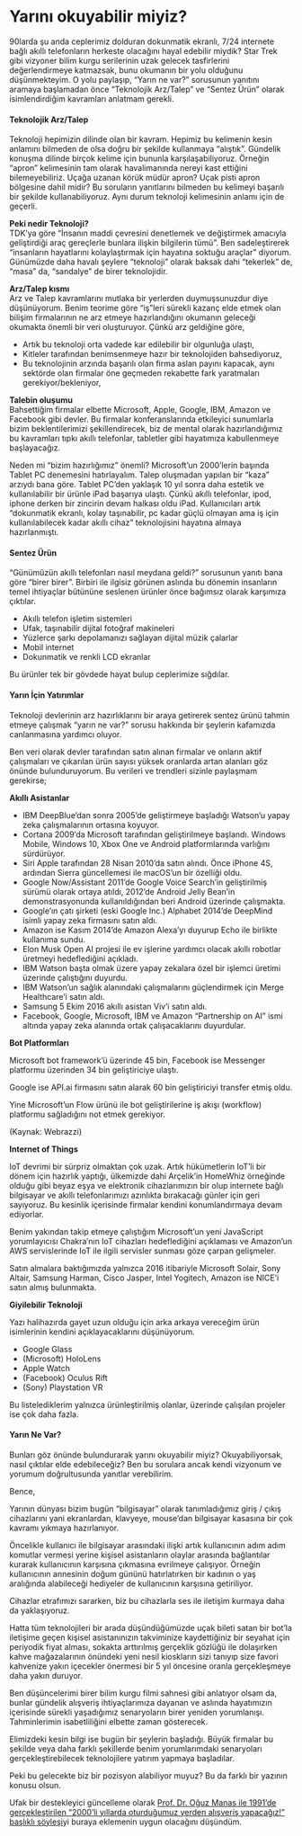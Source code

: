 # Yarını okuyabilir miyiz?

90larda şu anda ceplerimiz dolduran dokunmatik ekranlı, 7/24 internete bağlı akıllı telefonların herkeste olacağını hayal edebilir miydik? Star Trek gibi vizyoner bilim kurgu serilerinin uzak gelecek tasfirlerini değerlendirmeye katmazsak, bunu okumanın bir yolu olduğunu düşünmekteyim. O yolu paylaşıp, “Yarın ne var?” sorusunun yanıtını aramaya başlamadan önce “Teknolojik Arz/Talep” ve “Sentez Ürün” olarak isimlendirdiğim kavramları anlatmam gerekli.

#### Teknolojik Arz/Talep

Teknoloji hepimizin dilinde olan bir kavram. Hepimiz bu kelimenin kesin anlamını bilmeden de olsa doğru bir şekilde kullanmaya “alıştık”. Gündelik konuşma dilinde birçok kelime için bununla karşılaşabiliyoruz. Örneğin “apron” kelimesinin tam olarak havalimanında nereyi kast ettiğini bilemeyebiliriz. Uçağa uzanan körük müdür apron? Uçak pisti apron bölgesine dahil midir? Bu soruların yanıtlarını bilmeden bu kelimeyi başarılı bir şekilde kullanabiliyoruz. Aynı durum teknoloji kelimesinin anlamı için de geçerli.

**Peki nedir Teknoloji?**  
TDK’ya göre “İnsanın maddi çevresini denetlemek ve değiştirmek amacıyla geliştirdiği araç gereçlerle bunlara ilişkin bilgilerin tümü”. Ben sadeleştirerek “insanların hayatlarını kolaylaştırmak için hayatına soktuğu araçlar” diyorum. Günümüzde daha havalı şeylere “teknoloji” olarak baksak dahi “tekerlek” de, “masa” da, “sandalye” de birer teknolojidir.

**Arz/Talep kısmı**  
Arz ve Talep kavramlarını mutlaka bir yerlerden duymuşsunuzdur diye düşünüyorum. Benim teorime göre “iş”leri sürekli kazanç elde etmek olan bilişim firmalarının ne arz etmeye hazırlandığını okumanın geleceği okumakta önemli bir veri oluşturuyor. Çünkü arz geldiğine göre,

*   Artık bu teknoloji orta vadede kar edilebilir bir olgunluğa ulaştı,
*   Kitleler tarafından benimsenmeye hazır bir teknolojiden bahsediyoruz,
*   Bu teknolojinin arzında başarılı olan firma aslan payını kapacak, aynı sektörde olan firmalar öne geçmeden rekabette fark yaratmaları gerekiyor/bekleniyor,

**Talebin oluşumu**  
Bahsettiğim firmalar elbette Microsoft, Apple, Google, IBM, Amazon ve Facebook gibi devler. Bu firmalar konferanslarında etkileyici sunumlarla bizim beklentilerimizi şekillendirecek, biz de mental olarak hazırlandığımız bu kavramları tıpkı akıllı telefonlar, tabletler gibi hayatımıza kabullenmeye başlayacağız.

Neden mi “bizim hazırlığımız” önemli? Microsoft’un 2000’lerin başında Tablet PC denemesini hatırlayalım. Talep oluşmadan yapılan bir “kaza” arzıydı bana göre. Tablet PC’den yaklaşık 10 yıl sonra daha estetik ve kullanılabilir bir ürünle iPad başarıya ulaştı. Çünkü akıllı telefonlar, ipod, iphone derken bir zincirin devam halkası oldu iPad. Kullanıcıları artık “dokunmatik ekranlı, kolay taşınabilir, pc kadar güçlü olmayan ama iş için kullanılabilecek kadar akıllı cihaz” teknolojisini hayatına almaya hazırlanmıştı.

#### Sentez Ürün

“Günümüzün akıllı telefonları nasıl meydana geldi?” sorusunun yanıtı bana göre “birer birer”. Birbiri ile ilgisiz görünen aslında bu dönemin insanların temel ihtiyaçlar bütününe seslenen ürünler önce bağımsız olarak karşımıza çıktılar.

*   Akıllı telefon işletim sistemleri
*   Ufak, taşınabilir dijital fotoğraf makineleri
*   Yüzlerce şarkı depolamanızı sağlayan dijital müzik çalarlar
*   Mobil internet
*   Dokunmatik ve renkli LCD ekranlar

Bu ürünler tek bir gövdede hayat bulup ceplerimize sığdılar.

#### Yarın İçin Yatırımlar

Teknoloji devlerinin arz hazırlıklarını bir araya getirerek sentez ürünü tahmin etmeye çalışmak “yarın ne var?” sorusu hakkında bir şeylerin kafamızda canlanmasına yardımcı oluyor.

Ben veri olarak devler tarafından satın alınan firmalar ve onların aktif çalışmaları ve çıkarılan ürün sayısı yüksek oranlarda artan alanları göz önünde bulunduruyorum. Bu verileri ve trendleri sizinle paylaşmam gerekirse;

**Akıllı Asistanlar**

*   IBM DeepBlue’dan sonra 2005’de geliştirmeye başladığı Watson’u yapay zeka çalışmalarının ortasına koyuyor.
*   Cortana 2009’da Microsoft tarafından geliştirilmeye başlandı. Windows Mobile, Windows 10, Xbox One ve Android platformlarında varlığını sürdürüyor.
*   Siri Apple tarafından 28 Nisan 2010’da satın alındı. Önce iPhone 4S, ardından Sierra güncellemesi ile macOS’un bir özelliği oldu.
*   Google Now/Assistant 2011’de Google Voice Search’in geliştirilmiş sürümü olarak ortaya atıldı, 2012’de Android Jelly Bean’in demonstrasyonunda kullanıldığından beri Android üzerinde çalışmakta.
*   Google’ın çatı şirketi (eski Google Inc.) Alphabet 2014’de DeepMind isimli yapay zeka firmasını satın aldı.
*   Amazon ise Kasım 2014’de Amazon Alexa’yı duyurup Echo ile birlikte kullanıma sundu.
*   Elon Musk Open AI projesi ile ev işlerine yardımcı olacak akıllı robotlar üretmeyi hedeflediğini açıkladı.
*   IBM Watson başta olmak üzere yapay zekalara özel bir işlemci üretimi üzerinde çalıştığını duyurdu.
*   IBM Watson’un sağlık alanındaki çalışmalarını güçlendirmek için Merge Healthcare’i satın aldı.
*   Samsung 5 Ekim 2016 akıllı asistan Viv’i satın aldı.
*   Facebook, Google, Microsoft, IBM ve Amazon “Partnership on AI” ismi altında yapay zeka alanında ortak çalışacaklarını duyurdular.

**Bot Platformları**

Microsoft bot framework’ü üzerinde 45 bin, Facebook ise Messenger platformu üzerinden 34 bin geliştiriciye ulaştı.

Google ise API.ai firmasını satın alarak 60 bin geliştiriciyi transfer etmiş oldu.

Yine Microsoft’un Flow ürünü ile bot geliştirilerine iş akışı (workflow) platformu sağladığını not etmek gerekiyor.

(Kaynak: Webrazzi)

**Internet of Things**

IoT devrimi bir sürpriz olmaktan çok uzak. Artık hükümetlerin IoT’li bir dönem için hazırlık yaptığı, ülkemizde dahi Arçelik’in HomeWhiz örneğinde olduğu gibi beyaz eşya ve elektronik cihazlarımızın bir olup internete bağlı bilgisayar ve akıllı telefonlarımızı azınlıkta bırakacağı günler için geri sayıyoruz. Bu kesinlik içerisinde firmalar kendini konumlandırmaya devam ediyorlar.

Benim yakından takip etmeye çalıştığım Microsoft’un yeni JavaScript yorumlayıcısı Chakra’nın IoT cihazları hedeflediğini açıklaması ve Amazon’un AWS servislerinde IoT ile ilgili servisler sunması göze çarpan gelişmeler.

Satın almalara baktığımızda yalnızca 2016 itibariyle Microsoft Solair, Sony Altair, Samsung Harman, Cisco Jasper, Intel Yogitech, Amazon ise NICE’i satın almış bulunmakta.

**Giyilebilir Teknoloji**

Yazı halihazırda gayet uzun olduğu için arka arkaya vereceğim ürün isimlerinin kendini açıklayacaklarını düşünüyorum.

*   Google Glass
*   (Microsoft) HoloLens
*   Apple Watch
*   (Facebook) Oculus Rift
*   (Sony) Playstation VR

Bu listelediklerim yalnızca ürünleştirilmiş olanlar, üzerinde çalışılan projeler ise çok daha fazla.

#### Yarın Ne Var?

Bunları göz önünde bulundurarak yarını okuyabilir miyiz? Okuyabiliyorsak, nasıl çıktılar elde edebileceğiz? Ben bu sorulara ancak kendi vizyonum ve yorumum doğrultusunda yanıtlar verebilirim.

Bence,

Yarının dünyası bizim bugün “bilgisayar” olarak tanımladığımız giriş / çıkış cihazlarını yani ekranlardan, klavyeye, mouse’dan bilgisayar kasasına bir çok kavramı yıkmaya hazırlanıyor.

Öncelikle kullanıcı ile bilgisayar arasındaki ilişki artık kullanıcının adım adım komutlar vermesi yerine kişisel asistanların olaylar arasında bağlantılar kurarak kullanıcının karşısına çıkmasına evrilmeye çalışıyor. Örneğin kullanıcının annesinin doğum gününü hatırlatırken bir kadının o yaş aralığında alabileceği hediyeler de kullanıcının karşısına getiriliyor.

Cihazlar etrafımızı sararken, biz bu cihazlarla ses ile iletişim kurmaya daha da yaklaşıyoruz.

Hatta tüm teknolojileri bir arada düşündüğümüzde uçak bileti satan bir bot’la iletişime geçen kişisel asistanınızın takviminize kaydettiğiniz bir seyahat için periyodik fiyat alması, sokakta arttırılmış gerçeklik gözlüğü ile dolaşırken kahve mağazalarının önündeki yeni nesil kioskların sizi tanıyıp size favori kahvenize yakın içecekler önermesi bir 5 yıl öncesine oranla gerçekleşmeye daha yakın duruyor.

Ben düşüncelerimi birer bilim kurgu filmi sahnesi gibi anlatıyor olsam da, bunlar gündelik alışveriş ihtiyaçlarımıza dayanan ve aslında hayatımızın içerisinde sürekli yaşadığımız senaryoların birer yeniden yorumlanışı. Tahminlerimin isabetliliğini elbette zaman gösterecek.

Elimizdeki kesin bilgi ise bugün bir şeylerin başladığı. Büyük firmalar bu şekilde veya daha farklı şekillerde benim yorumlarımdaki senaryoları gerçekleştirebilecek teknolojilere yatırım yapmaya başladılar.

Peki bu gelecekte biz bir pozisyon alabiliyor muyuz? Bu da farklı bir yazının konusu olsun.

Ufak bir destekleyici güncelleme olarak [Prof. Dr. Oğuz Manas ile 1991’de gerçekleştirilen “2000’li yıllarda oturduğumuz yerden alışveriş yapacağız!” başlıklı söyleşi](https://www.egirisim.com/prof-dr-oguz-manas-2000li-yillarda-oturdugumuz-yerden-alisveris-yapacagiz/)yi buraya eklemenin uygun olacağını düşündüm.
